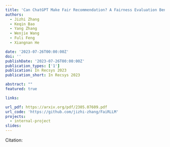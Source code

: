 ```yaml
---
title: 'Can ChatGPT Make Fair Recommendation? A Fairness Evaluation Benchmark for Recommendation with Large Language Model'
authors:
  - Jizhi Zhang
  - Keqin Bao
  - Yang Zhang
  - Wenjie Wang
  - Fuli Feng 
  - Xiangnan He

date: '2023-07-26T00:00:00Z'
doi: ''
publishDate: '2023-07-26T00:00:00Z'
publication_types: ['1']
publication: In Recsys 2023 
publication_short: In Recsys 2023 

abstract: ""
featured: true

links:

url_pdf: https://arxiv.org/pdf/2305.07609.pdf
url_code: 'https://github.com/jizhi-zhang/FaiRLLM'
projects:
  - internal-project
slides:
---
```




Citation:

